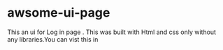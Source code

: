 # awsome-ui-page
This an ui for Log in page . This was built with Html and css only without any libraries.You can vist this in 
